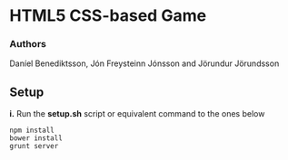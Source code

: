 # HTML5 CSS-based Game

### Authors
Daníel Benediktsson, Jón Freysteinn Jónsson and Jörundur Jörundsson

## Setup
**i.** Run the **setup.sh** script or equivalent command to the ones below
```
npm install
bower install
grunt server
```
